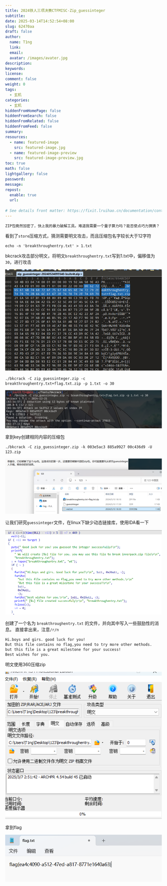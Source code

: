 ```yaml
---
title: 2024铁人三项决赛CTFMISC-Zip_guessinteger
subtitle:
date: 2025-03-14T14:52:54+08:00
slug: 62470aa
draft: false
author:
  name: T1ng
  link:
  email:
  avatar: /images/avater.jpg
description:
keywords:
license:
comment: false
weight: 0
tags:
  - 玄机
categories:
  - 玄机
hiddenFromHomePage: false
hiddenFromSearch: false
hiddenFromRelated: false
hiddenFromFeed: false
summary:
resources:
  - name: featured-image
    src: featured-image.jpg
  - name: featured-image-preview
    src: featured-image-preview.jpg
toc: true
math: false
lightgallery: false
password:
message:
repost:
  enable: true
  url:

# See details front matter: https://fixit.lruihao.cn/documentation/content-management/introduction/#front-matter
---
```


<!--more-->

<!-- Place resource files in the current article directory and reference them using relative paths, like this: `![alt](images/screenshot.jpg)`. -->

```
ZIP包竟然加密了，快上我的暴力破解工具。难道我需要一个量子算力吗？能否使点巧力猜猜？
```

看到了`store`压缩方式，猜测需要明文攻击，而且压缩包名字较长大于12字符

```
echo -n 'breakthroughentry.txt' > 1.txt
```

bkcrack攻击部分明文，将明文`breakthroughentry.txt`写到1.txt中，偏移值为`30`，进行攻击



![](images/403ae6da5151acd9a07ec85d51df2f46.png)



```
./bkcrack -C zip_guessinteger.zip -c breakthroughentry.txt+flag.txt.zip -p 1.txt -o 30
```



![](images/150d4f3928cc5750a776975e0e07c0cc.png)

拿到key创建相同内容的压缩包

```
./bkcrack -C zip_guessinteger.zip -k 003e5ac3 885a9927 00c436d9 -U 123.zip
```



![](images/b2133c34090fdaad4d8173a9274a4476.png)

让我们研究`guessinteger`文件，在linux下缺少动态链接库，使用IDA看一下



![](images/e98d3b592903b6353bb1ba716852ab68.png)

创建了一个名为 `breakthroughentry.txt` 的文件，并向其中写入一些鼓励性的消息。
直接拿出来，注意`/r/n`

```
Hi.boys and girs. good luck for you!
But this file contains no flag,you need to try more other methods.
but this file is a great milestone for your success!
Best wishes for you.

```

明文使用360压缩zip

![](images/c2a978b45a6a75ef8d771c6937629c5e.png)

拿到flag

![](images/7195efe5b1bb69f58a868634fa539821.png)



